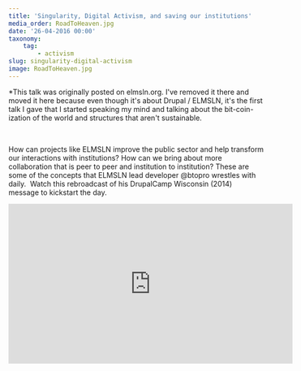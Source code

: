 ```yaml
---
title: 'Singularity, Digital Activism, and saving our institutions'
media_order: RoadToHeaven.jpg
date: '26-04-2016 00:00'
taxonomy:
    tag:
        - activism
slug: singularity-digital-activism
image: RoadToHeaven.jpg
---
```


<p>*This talk was originally posted on elmsln.org. I&#39;ve removed it there and moved it here because even though it&#39;s about Drupal / ELMSLN, it&#39;s the first talk I gave that I started speaking my mind and talking about the bit-coin-ization of the world and structures that aren&#39;t sustainable.</p><p>&nbsp;</p><p>How can projects like ELMSLN improve the public sector and help transform our interactions with institutions? How can we bring about more collaboration that is peer to peer and institution to institution? These are some of the concepts that ELMSLN lead developer @btopro&nbsp;wrestles with daily. &nbsp;Watch this rebroadcast of his DrupalCamp Wisconsin (2014) message to kickstart the day.</p>
<iframe width="560" height="315" src="https://www.youtube.com/embed/-5KGGEwerJU?rel=0" frameborder="0" allowfullscreen></iframe>